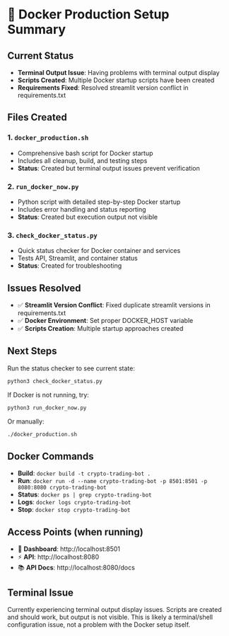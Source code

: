 # 🐳 Docker Production Setup Summary

## Current Status
- **Terminal Output Issue**: Having problems with terminal output display
- **Scripts Created**: Multiple Docker startup scripts have been created
- **Requirements Fixed**: Resolved streamlit version conflict in requirements.txt

## Files Created

### 1. `docker_production.sh`
- Comprehensive bash script for Docker startup
- Includes all cleanup, build, and testing steps
- **Status**: Created but terminal output issues prevent verification

### 2. `run_docker_now.py`
- Python script with detailed step-by-step Docker startup
- Includes error handling and status reporting
- **Status**: Created but execution output not visible

### 3. `check_docker_status.py`
- Quick status checker for Docker container and services
- Tests API, Streamlit, and container status
- **Status**: Created for troubleshooting

## Issues Resolved
- ✅ **Streamlit Version Conflict**: Fixed duplicate streamlit versions in requirements.txt
- ✅ **Docker Environment**: Set proper DOCKER_HOST variable
- ✅ **Scripts Creation**: Multiple startup approaches created

## Next Steps
Run the status checker to see current state:
```bash
python3 check_docker_status.py
```

If Docker is not running, try:
```bash
python3 run_docker_now.py
```

Or manually:
```bash
./docker_production.sh
```

## Docker Commands
- **Build**: `docker build -t crypto-trading-bot .`
- **Run**: `docker run -d --name crypto-trading-bot -p 8501:8501 -p 8080:8080 crypto-trading-bot`
- **Status**: `docker ps | grep crypto-trading-bot`
- **Logs**: `docker logs crypto-trading-bot`
- **Stop**: `docker stop crypto-trading-bot`

## Access Points (when running)
- 📱 **Dashboard**: http://localhost:8501
- ⚡ **API**: http://localhost:8080
- 📚 **API Docs**: http://localhost:8080/docs

## Terminal Issue
Currently experiencing terminal output display issues. Scripts are created and should work, but output is not visible. This is likely a terminal/shell configuration issue, not a problem with the Docker setup itself. 